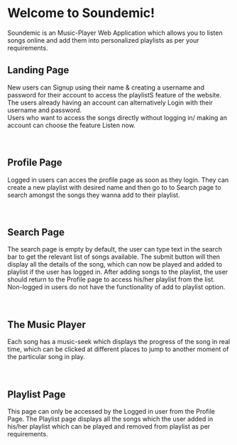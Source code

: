 <h1> Welcome to Soundemic! </h1>
<p> Soundemic is an Music-Player Web Application which allows you to listen songs online and add them into personalized playlists as per your requirements. </p>


<h2>Landing Page</h2>
<div>New users can Signup using their name & creating a username and password for their account to access the playlistS feature of the website.<br></div>
<div> The users already having an account can alternatively Login with their username and password. <br> </div>
<div>Users who want to access the songs directly without logging in/ making an account can choose the feature Listen now.</div>

<br>
<br>

<h2>Profile Page</h2>
<div>
Logged in users can acces the profile page as soon as they login. They can create a new playlist with desired name and then
go to to Search page to search amongst the songs they wanna add to their playlist.
</div> 


<br>
<br>

<h2>Search Page</h2>
<div>
The search page is empty by default, the user can type text in the search bar to get the relevant list of songs available. The submit button will then display all the details of the song, which can now be played and added to playlist if the user has logged in.
After adding songs to the playlist, the user should return to the Profile page to access his/her playlist from the list.
Non-logged in users do not have the functionality of add to playlist option.
</div>

<br>
<br>

<h2>The Music Player</h2>
<div>
Each song has a music-seek which displays the progress of the song in real time, which can be clicked at different places to jump to another moment of the particular song in play.
</div>

<br>
<br>

<h2>Playlist Page</h2>
<div>
This page can only be accessed by the Logged in user from the Profile Page. The Playlist page displays all the songs which the user added in his/her playlist which can be played and removed from playlist as per requirements.
<div>
